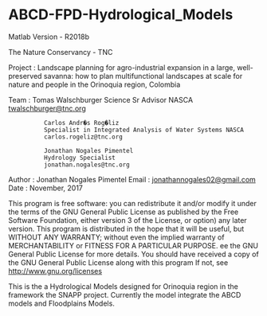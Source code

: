 # ABCD-FPD-Hydrological_Models

Matlab Version - R2018b 

The Nature Conservancy - TNC

Project     : Landscape planning for agro-industrial expansion in a large, 
              well-preserved savanna: how to plan multifunctional 
              landscapes at scale for nature and people in the Orinoquia 
              region, Colombia

Team        : Tomas Walschburger 
              Science Sr Advisor NASCA
              twalschburger@tnc.org

              Carlos Andr�s Rog�liz 
              Specialist in Integrated Analysis of Water Systems NASCA
              carlos.rogeliz@tnc.org
              
              Jonathan Nogales Pimentel
              Hydrology Specialist
              jonathan.nogales@tnc.org

Author      : Jonathan Nogales Pimentel
Email       : jonathannogales02@gmail.com
Date        : November, 2017

This program is free software: you can redistribute it and/or modify it 
under the terms of the GNU General Public License as published by the 
Free Software Foundation, either version 3 of the License, or option) any 
later version. This program is distributed in the hope that it will be 
useful, but WITHOUT ANY WARRANTY; without even the implied warranty of 
MERCHANTABILITY or FITNESS FOR A PARTICULAR PURPOSE. 
ee the GNU General Public License for more details. You should have 
received a copy of the GNU General Public License along with this program
If not, see http://www.gnu.org/licenses

This is the a Hydrological Models designed for Orinoquia region in the 
framework the SNAPP project.  Currently the model integrate the ABCD 
models and Floodplains Models.

